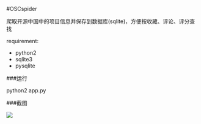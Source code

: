 #OSCspider

爬取开源中国中的项目信息并保存到数据库(sqlite)，方便按收藏、评论、评分查找

requirement:
- python2
- sqlite3
- pysqlite

###运行

python2 app.py

###截图

![](http://i66.tinypic.com/315dhc4.jpg)
